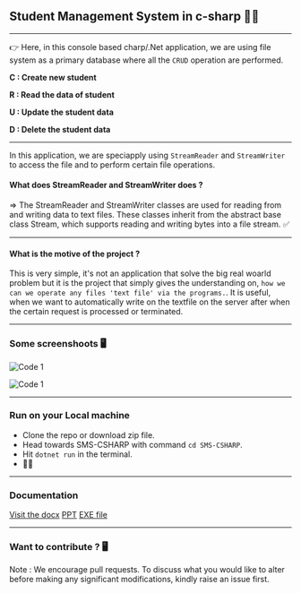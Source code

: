 ## <b>Student Management System in c-sharp 👨‍✈️</b>

---

👉 Here, in this console based charp/.Net application, we are using file system as a primary database where all the `CRUD` operation are performed.

<b>C : Create new student</b>

<b>R : Read the data of student</b>

<b>U : Update the student data</b>

<b>D : Delete the student data</b>

---

In this application, we are speciapply using `StreamReader` and `StreamWriter` to access the file and to perform certain file operations.

#### What does StreamReader and StreamWriter does ?

=> The StreamReader and StreamWriter classes are used for reading from and writing data to text files. These classes inherit from the abstract base class Stream, which supports reading and writing bytes into a file stream. ✅

---

#### What is the motive of the project ?

This is very simple, it's not an application that solve the big real woarld problem but it is the project that simply gives the understanding on, `how we can we operate any files 'text file' via the programs.`. It is useful, when we want to automatically write on the textfile on the server after when the certain request is processed or terminated.

---

### Some screenshoots 🖥
![Code 1 ](https://media.discordapp.net/attachments/1041776804685418598/1074176472857718784/screenshotr_2023-2-12T9-37-41.png?width=709&height=452 "Title")

![Code 1 ](https://media.discordapp.net/attachments/1041776804685418598/1074176473113575534/screenshotr_2023-2-12T9-38-37.png?width=709&height=452 "Title")

 --------------------------------------------------------
### Run on your Local machine
- Clone the repo or download zip file.
- Head towards SMS-CSHARP with command `cd SMS-CSHARP`.
- Hit `dotnet run` in the terminal.
- 🚀🚀

---------------------------------------------------------------
### Documentation 
[Visit the docx](https://docs.google.com/document/d/1juejRKTgkZErkgXAxFGX3De42vNjmJNb-_1kfRhhoVs/edit)
[PPT](https://1drv.ms/p/s!AilccaVYUZ0QgR-xwM5RPiWW22Yv?e=23cmcT)
[EXE file](https://1drv.ms/p/s!AilccaVYUZ0QgR-xwM5RPiWW22Yv?e=23cmcT)

---------------------------------------------------------------
### Want to contribute ? 🖥
Note : We encourage pull requests. To discuss what you would like to alter before making any significant modifications, kindly raise an issue first.
